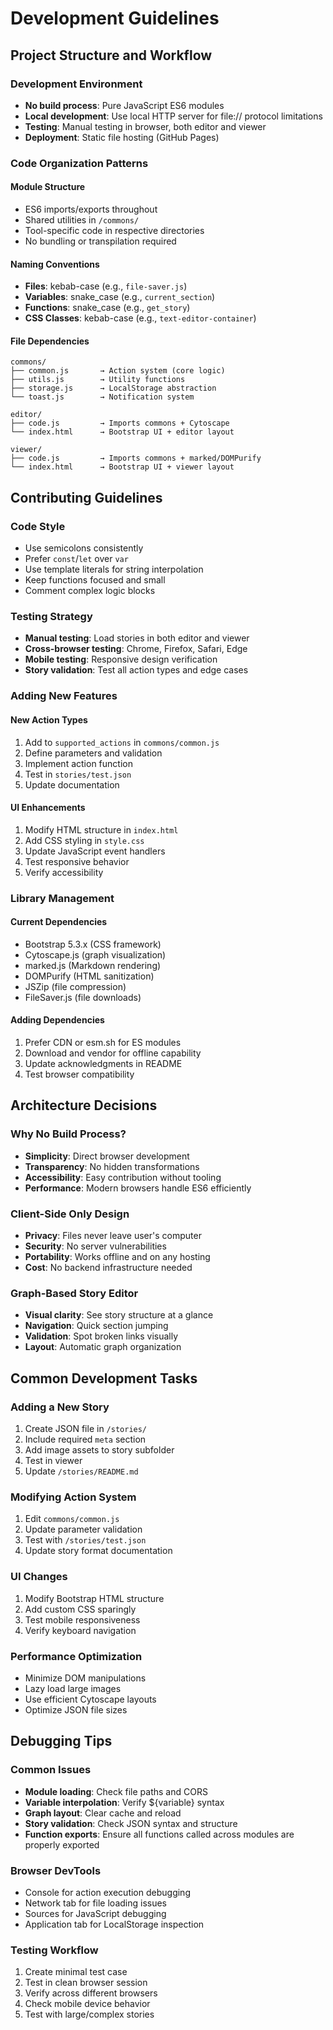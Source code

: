 # Development Guidelines

## Project Structure and Workflow

### Development Environment

- **No build process**: Pure JavaScript ES6 modules
- **Local development**: Use local HTTP server for file:// protocol limitations
- **Testing**: Manual testing in browser, both editor and viewer
- **Deployment**: Static file hosting (GitHub Pages)

### Code Organization Patterns

#### Module Structure

- ES6 imports/exports throughout
- Shared utilities in `/commons/`
- Tool-specific code in respective directories
- No bundling or transpilation required

#### Naming Conventions

- **Files**: kebab-case (e.g., `file-saver.js`)
- **Variables**: snake_case (e.g., `current_section`)
- **Functions**: snake_case (e.g., `get_story`)
- **CSS Classes**: kebab-case (e.g., `text-editor-container`)

#### File Dependencies

```
commons/
├── common.js       → Action system (core logic)
├── utils.js        → Utility functions
├── storage.js      → LocalStorage abstraction
└── toast.js        → Notification system

editor/
├── code.js         → Imports commons + Cytoscape
└── index.html      → Bootstrap UI + editor layout

viewer/
├── code.js         → Imports commons + marked/DOMPurify
└── index.html      → Bootstrap UI + viewer layout
```

## Contributing Guidelines

### Code Style

- Use semicolons consistently
- Prefer `const`/`let` over `var`
- Use template literals for string interpolation
- Keep functions focused and small
- Comment complex logic blocks

### Testing Strategy

- **Manual testing**: Load stories in both editor and viewer
- **Cross-browser testing**: Chrome, Firefox, Safari, Edge
- **Mobile testing**: Responsive design verification
- **Story validation**: Test all action types and edge cases

### Adding New Features

#### New Action Types

1. Add to `supported_actions` in `commons/common.js`
2. Define parameters and validation
3. Implement action function
4. Test in `stories/test.json`
5. Update documentation

#### UI Enhancements

1. Modify HTML structure in `index.html`
2. Add CSS styling in `style.css`
3. Update JavaScript event handlers
4. Test responsive behavior
5. Verify accessibility

### Library Management

#### Current Dependencies

- Bootstrap 5.3.x (CSS framework)
- Cytoscape.js (graph visualization)
- marked.js (Markdown rendering)
- DOMPurify (HTML sanitization)
- JSZip (file compression)
- FileSaver.js (file downloads)

#### Adding Dependencies

1. Prefer CDN or esm.sh for ES modules
2. Download and vendor for offline capability
3. Update acknowledgments in README
4. Test browser compatibility

## Architecture Decisions

### Why No Build Process?

- **Simplicity**: Direct browser development
- **Transparency**: No hidden transformations
- **Accessibility**: Easy contribution without tooling
- **Performance**: Modern browsers handle ES6 efficiently

### Client-Side Only Design

- **Privacy**: Files never leave user's computer
- **Security**: No server vulnerabilities
- **Portability**: Works offline and on any hosting
- **Cost**: No backend infrastructure needed

### Graph-Based Story Editor

- **Visual clarity**: See story structure at a glance
- **Navigation**: Quick section jumping
- **Validation**: Spot broken links visually
- **Layout**: Automatic graph organization

## Common Development Tasks

### Adding a New Story

1. Create JSON file in `/stories/`
2. Include required `meta` section
3. Add image assets to story subfolder
4. Test in viewer
5. Update `/stories/README.md`

### Modifying Action System

1. Edit `commons/common.js`
2. Update parameter validation
3. Test with `/stories/test.json`
4. Update story format documentation

### UI Changes

1. Modify Bootstrap HTML structure
2. Add custom CSS sparingly
3. Test mobile responsiveness
4. Verify keyboard navigation

### Performance Optimization

- Minimize DOM manipulations
- Lazy load large images
- Use efficient Cytoscape layouts
- Optimize JSON file sizes

## Debugging Tips

### Common Issues

- **Module loading**: Check file paths and CORS
- **Variable interpolation**: Verify ${variable} syntax
- **Graph layout**: Clear cache and reload
- **Story validation**: Check JSON syntax and structure
- **Function exports**: Ensure all functions called across modules are properly exported

### Browser DevTools

- Console for action execution debugging
- Network tab for file loading issues
- Sources for JavaScript debugging
- Application tab for LocalStorage inspection

### Testing Workflow

1. Create minimal test case
2. Test in clean browser session
3. Verify across different browsers
4. Check mobile device behavior
5. Test with large/complex stories
